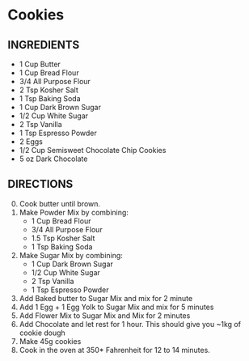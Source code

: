 # Cookies

## INGREDIENTS
- 1 Cup Butter
- 1 Cup Bread Flour
- 3/4 All Purpose Flour
- 2 Tsp Kosher Salt
- 1 Tsp Baking Soda
- 1 Cup Dark Brown Sugar
- 1/2 Cup White Sugar
- 2 Tsp Vanilla
- 1 Tsp Espresso Powder
- 2 Eggs
- 1/2 Cup Semisweet Chocolate Chip Cookies
- 5 oz Dark Chocolate

## DIRECTIONS

0. Cook butter until brown.
1. Make Powder Mix by combining:
    - 1 Cup Bread Flour
    - 3/4 All Purpose Flour
    - 1.5 Tsp Kosher Salt
    - 1 Tsp Baking Soda
2. Make Sugar Mix by combining:
    - 1 Cup Dark Brown Sugar
    - 1/2 Cup White Sugar
    - 2 Tsp Vanilla
    - 1 Tsp Espresso Powder
3. Add Baked butter to Sugar Mix and mix for 2 minute
4. Add 1 Egg + 1 Egg Yolk to Sugar Mix and mix for 5 minutes
5. Add Flower Mix to Sugar Mix and Mix for 2 minutes
6. Add Chocolate and let rest for 1 hour. This should give you ~1kg of cookie dough
7. Make 45g cookies
8. Cook in the oven at 350* Fahrenheit for 12 to 14 minutes.
